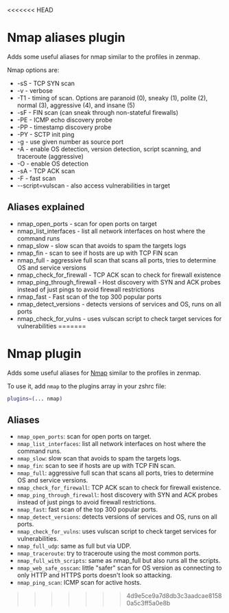 <<<<<<< HEAD
# Nmap aliases plugin

Adds some useful aliases for nmap similar to the profiles in zenmap.

Nmap options are:
 * -sS - TCP SYN scan
 * -v - verbose
 * -T1 - timing of scan. Options are paranoid (0), sneaky (1), polite (2), normal (3), aggressive (4), and insane (5)
 * -sF - FIN scan (can sneak through non-stateful firewalls)
 * -PE - ICMP echo discovery probe
 * -PP - timestamp discovery probe
 * -PY - SCTP init ping
 * -g - use given number as source port
 * -A - enable OS detection, version detection, script scanning, and traceroute (aggressive)
 * -O - enable OS detection
 * -sA - TCP ACK scan
 * -F - fast scan
 * --script=vulscan - also access vulnerabilities in target

## Aliases explained

 * nmap_open_ports - scan for open ports on target
 * nmap_list_interfaces - list all network interfaces on host where the command runs
 * nmap_slow - slow scan that avoids to spam the targets logs
 * nmap_fin - scan to see if hosts are up with TCP FIN scan
 * nmap_full - aggressive full scan that scans all ports, tries to determine OS and service versions
 * nmap_check_for_firewall - TCP ACK scan to check for firewall existence
 * nmap_ping_through_firewall - Host discovery with SYN and ACK probes instead of just pings to avoid firewall
   restrictions
 * nmap_fast - Fast scan of the top 300 popular ports
 * nmap_detect_versions - detects versions of services and OS, runs on all ports
 * nmap_check_for_vulns - uses vulscan script to check target services for vulnerabilities
=======
# Nmap plugin

Adds some useful aliases for [Nmap](https://nmap.org/) similar to the profiles in zenmap.

To use it, add `nmap` to the plugins array in your zshrc file:

```zsh
plugins=(... nmap)
```

## Aliases

- `nmap_open_ports`: scan for open ports on target.
- `nmap_list_interfaces`: list all network interfaces on host where the command runs.
- `nmap_slow`: slow scan that avoids to spam the targets logs.
- `nmap_fin`: scan to see if hosts are up with TCP FIN scan.
- `nmap_full`: aggressive full scan that scans all ports, tries to determine OS and service versions.
- `nmap_check_for_firewall`: TCP ACK scan to check for firewall existence.
- `nmap_ping_through_firewall`: host discovery with SYN and ACK probes instead of just pings to avoid firewall restrictions.
- `nmap_fast`: fast scan of the top 300 popular ports.
- `nmap_detect_versions`: detects versions of services and OS, runs on all ports.
- `nmap_check_for_vulns`: uses vulscan script to check target services for vulnerabilities.
- `nmap_full_udp`: same as full but via UDP.
- `nmap_traceroute`: try to traceroute using the most common ports.
- `nmap_full_with_scripts`: same as nmap_full but also runs all the scripts.
- `nmap_web_safe_osscan`: little "safer" scan for OS version  as connecting to only HTTP and HTTPS ports doesn't look so attacking.
- `nmap_ping_scan`: ICMP scan for active hosts.
>>>>>>> 4d9e5ce9a7d8db3c3aadcae81580a5c3ff5a0e8b
